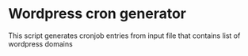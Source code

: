 # Wordpress cron generator
This script generates cronjob entries from input file that contains list of wordpress domains
